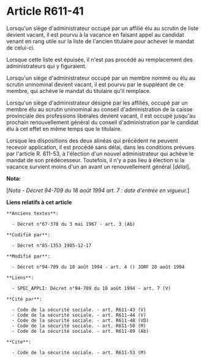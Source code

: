 # Article R611-41

Lorsqu'un siège d'administrateur occupé par un affilié élu au scrutin de liste devient vacant, il est pourvu à la vacance en
faisant appel au candidat venant en rang utile sur la liste de l'ancien titulaire pour achever le mandat de celui-ci. 

Lorsque cette liste est épuisée, il n'est pas procédé au remplacement des administrateurs qui y figuraient. 

Lorsqu'un siège d'administrateur occupé par un membre nommé ou élu au scrutin uninominal devient vacant, il est pourvu par le
suppléant de ce membre, qui achève le mandat du titulaire qu'il remplace.

Lorsqu'un siège d'administrateur désigné par les affiliés, occupé par un membre élu au scrutin uninominal au conseil
d'administration de la caisse provinciale des professions libérales devient vacant, il est occupé jusqu'au prochain
renouvellement général du conseil d'administration par le candidat élu à cet effet en même temps que le titulaire.

Lorsque les dispositions des deux alinéas qui précèdent ne peuvent recevoir application, il est procédé sans délai, dans les
conditions prévues par l'article R. 611-53, à l'élection d'un nouvel administrateur qui achève le mandat de son prédécesseur.
Toutefois, il n'y a pas lieu à élection si la vacance survient moins d'un an avant un renouvellement général [*délai*].

**Nota:**

[*Nota - Décret 94-709 du 18 août 1994 art. 7 : date d'entrée en vigueur.*]

**Liens relatifs à cet article**

	**Anciens textes**:

	  - Décret n°67-378 du 3 mai 1967 - art. 3 (Ab)

	**Codifié par**:

	  - Décret n°85-1353 1985-12-17

	**Modifié par**:

	  - Décret n°94-709 du 18 août 1994 - art. 4 () JORF 20 août 1994

	**Liens**:

	  - SPEC_APPLI: Décret n°94-709 du 18 août 1994 - art. 7 (V)

	**Cité par**:

	  - Code de la sécurité sociale. - art. R611-43 (V)
	  - Code de la sécurité sociale. - art. R611-44 (V)
	  - Code de la sécurité sociale. - art. R611-48 (VD)
	  - Code de la sécurité sociale. - art. R611-50 (M)
	  - Code de la sécurité sociale. - art. R611-89 (Ab)

	**Cite**:

	  - Code de la sécurité sociale. - art. R611-53 (M)
